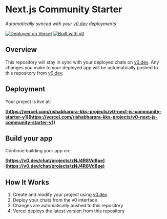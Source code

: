 # Next.js Community Starter

*Automatically synced with your [v0.dev](https://v0.dev) deployments*

[![Deployed on Vercel](https://img.shields.io/badge/Deployed%20on-Vercel-black?style=for-the-badge&logo=vercel)](https://vercel.com/rishabharora-kks-projects/v0-next-js-community-starter-y1)
[![Built with v0](https://img.shields.io/badge/Built%20with-v0.dev-black?style=for-the-badge)](https://v0.dev/chat/projects/zNJ4R8Vd8pe)

## Overview

This repository will stay in sync with your deployed chats on [v0.dev](https://v0.dev).
Any changes you make to your deployed app will be automatically pushed to this repository from [v0.dev](https://v0.dev).

## Deployment

Your project is live at:

**[https://vercel.com/rishabharora-kks-projects/v0-next-js-community-starter-y1](https://vercel.com/rishabharora-kks-projects/v0-next-js-community-starter-y1)**

## Build your app

Continue building your app on:

**[https://v0.dev/chat/projects/zNJ4R8Vd8pe](https://v0.dev/chat/projects/zNJ4R8Vd8pe)**

## How It Works

1. Create and modify your project using [v0.dev](https://v0.dev)
2. Deploy your chats from the v0 interface
3. Changes are automatically pushed to this repository
4. Vercel deploys the latest version from this repository